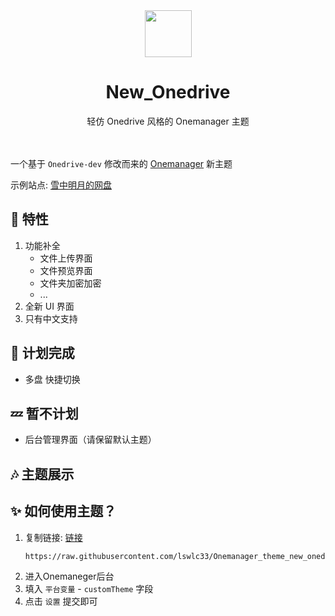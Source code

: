<div align="center">
    <img src="https://p.sfx.ms/images/favicon.ico" style="width: 75px;height: 75px;">
    <h1>New_Onedrive</h1>
    轻仿 Onedrive 风格的 Onemanager 主题
</div>
<br><br>

一个基于 `Onedrive-dev` 修改而来的 [Onemanager](https://github.com/qkqpttgf/OneManager-php) 新主题

示例站点: [雪中明月的网盘](https://pan.xn--fiqz59cpva341l.top/)


## 🎁 特性 
1. 功能补全
   - 文件上传界面
   - 文件预览界面
   - 文件夹加密加密
   - ...
2. 全新 UI 界面
3. 只有中文支持

## 🔭 计划完成
- 多盘 快捷切换


## 💤 暂不计划
- 后台管理界面（请保留默认主题）

## 🎶 主题展示


## ✨ 如何使用主题？
1. 复制链接: [链接](https://raw.githubusercontent.com/lswlc33/Onemanager_theme_new_onedrive/master/new_onedrive.html)
    ```
    https://raw.githubusercontent.com/lswlc33/Onemanager_theme_new_onedrive/master/new_onedrive.html
    ```
2. 进入Onemaneger后台  
3. 填入 `平台变量` - `customTheme` 字段  
4. 点击 `设置` 提交即可